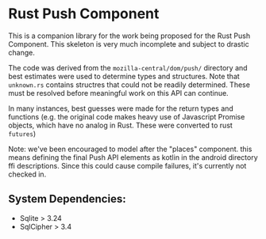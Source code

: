 # Rust Push Component

This is a companion library for the work being proposed for the Rust
Push Component. This skeleton is very much incomplete and subject to
drastic change.


The code was derived from the `mozilla-central/dom/push/` directory
and best estimates were used to determine types and structures. Note
that `unknown.rs` contains structres that could not be readily
determined. These must be resolved before meaningful work on this API
can continue.

In many instances, best guesses were made for the return types and
functions (e.g. the original code makes heavy use of Javascript
Promise objects, which have no analog in Rust. These were converted to
rust `futures`)

Note: we've been encouraged to model after the "places" component.
this means defining the final Push API elements as kotlin in the
android directory ffi descriptions. Since this could cause compile
failures, it's currently not checked in.

## System Dependencies:

 * Sqlite > 3.24
 * SqlCipher > 3.4

